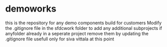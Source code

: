 # demoworks
this is the repository for any demo components build for customers
Modify the .gitignore file in the sfdcwork folder to add any additional subprojects
if anyfolder already in a seperate project remove them by updating the .gitignore file
usefull only for siva vittala at this point